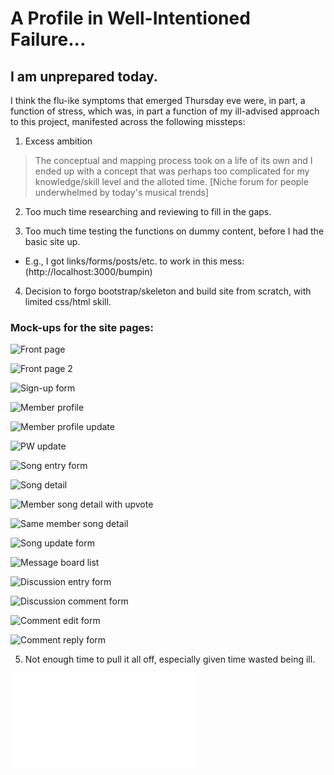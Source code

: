 # A Profile in Well-Intentioned Failure...

## I am unprepared today.
I think the flu-ike symptoms that emerged Thursday eve were, in part, a function of stress, which was, in part a function of my ill-advised approach to this project, manifested across the following missteps:

1. Excess ambition

> The conceptual and mapping process took on a life of its own and I ended up with a concept that was perhaps too complicated for my knowledge/skill level and the alloted time. [Niche forum for people underwhelmed by today's musical trends]

2. Too much time researching and reviewing to fill in the gaps.

3. Too much time testing the functions on dummy content, before I had the basic site up.

- E.g., I got links/forms/posts/etc. to work in this mess: (http://localhost:3000/bumpin)

4. Decision to forgo bootstrap/skeleton and build site from scratch, with limited css/html skill.

### Mock-ups for the site pages:

![Front page](https://cloud.githubusercontent.com/assets/15331966/12554100/efcf6ace-c348-11e5-8b4f-a0237d148f4b.png)

![Front page 2](https://cloud.githubusercontent.com/assets/15331966/12595103/75f9ed50-c447-11e5-89ff-3cc1b4e8c7b8.png)

![Sign-up form](https://cloud.githubusercontent.com/assets/15331966/12554127/0a8f26ba-c349-11e5-9a81-a6a3fd2490b3.png)

![Member profile](https://cloud.githubusercontent.com/assets/15331966/12554147/1e62c2aa-c349-11e5-94fd-c21d63044fd2.png)

![Member profile update](https://cloud.githubusercontent.com/assets/15331966/12554156/271faf7a-c349-11e5-84b9-1e8564cab31f.png)

![PW update](https://cloud.githubusercontent.com/assets/15331966/12554166/36a6c262-c349-11e5-9921-c620652f7e01.png)

![Song entry form](https://cloud.githubusercontent.com/assets/15331966/12554188/541f0188-c349-11e5-9b8d-36167f248bf1.png)

![Song detail](https://cloud.githubusercontent.com/assets/15331966/12554203/5d327ba6-c349-11e5-99c5-8357d9e5bcae.png)

![Member song detail with upvote](https://cloud.githubusercontent.com/assets/15331966/12554210/68750132-c349-11e5-99a7-ed8258846b24.png)

![Same member song detail](https://cloud.githubusercontent.com/assets/15331966/12554225/72ed53f8-c349-11e5-81a6-51a5f19969e5.png)

![Song update form](https://cloud.githubusercontent.com/assets/15331966/12554238/82f6e548-c349-11e5-9c5c-0139d58d95bc.png)

![Message board list](https://cloud.githubusercontent.com/assets/15331966/12554243/8bcd7bbe-c349-11e5-956c-64678858eb48.png)

![Discussion entry form](https://cloud.githubusercontent.com/assets/15331966/12554255/9ab468ae-c349-11e5-9645-6d10ea82bbd7.png)

![Discussion comment form](https://cloud.githubusercontent.com/assets/15331966/12554259/a1ec73b4-c349-11e5-8e6c-7a83a7beeeb2.png)

![Comment edit form](https://cloud.githubusercontent.com/assets/15331966/12554266/a7d9aa9e-c349-11e5-9512-11bae534cc69.png)

![Comment reply form](https://cloud.githubusercontent.com/assets/15331966/12554282/b03241a6-c349-11e5-8d54-1f3653fc623a.png)

5. Not enough time to pull it all off, especially given time wasted being ill.

![Did not complete a funcitoning site](file:///Users/Faloye/Documents/GA_WDI/project/project2a/index2.html)
